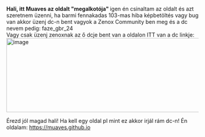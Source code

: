 <b>Hali, itt Muaves az oldalt "megalkotója"  </b>
igen én csinaltam az oldalt és azt szeretnem üzenni, ha barmi fennakadas 103-mas hiba képbetöltés vagy bug van akkor üzenj dc-n bent vagyok a Zenox Community ben meg és a dc nevem pedig: faze_gbr_24
<br>
Vagy csak üzenj zenoxnak az ő dcje bent van a oldalon ITT van a dc linkje: <img width="717" height="194" alt="image" src="https://github.com/user-attachments/assets/66f06db3-1d74-4c33-a6c7-cdeefc801948" />


Érezd jól magad hali!
Ha kell egy oldal pl mint ez akkor irjál rám dc-n!
Én oldalam: https://muaves.github.io
